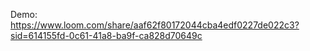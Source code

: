 Demo: https://www.loom.com/share/aaf62f80172044cba4edf0227de022c3?sid=614155fd-0c61-41a8-ba9f-ca828d70649c
